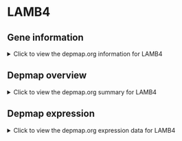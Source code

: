 <h1>LAMB4</h1>

<h2>Gene information</h2>
<details>
  <summary>Click to view the depmap.org information for LAMB4</summary>
  <iframe src="https://depmap.org/portal/gene/LAMB4?tab=about" style="border:none;width:100%;height:800px"></iframe>
</details>

<h2>Depmap overview</h2>
<details>
  <summary>Click to view the depmap.org summary for LAMB4</summary>
  <iframe src="https://depmap.org/portal/gene/LAMB4?tab=overview" style="border:none;width:100%;height:800px"></iframe>
</details>

<h2>Depmap expression</h2>
<details>
  <summary>Click to view the depmap.org expression data for LAMB4</summary>
  <iframe src="https://depmap.org/portal/gene/LAMB4?tab=characterization" style="border:none;width:100%;height:800px"></iframe>
</details>


<!--
<h2>Reactome Pathway diagram</h2>
PNAME
-->



